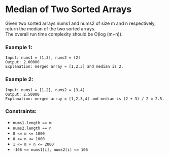 # Median of Two Sorted Arrays

<p>
Given two sorted arrays nums1 and nums2 of size m and n respectively, return the median of the two sorted arrays.
<br>
The overall run time complexity should be O(log (m+n)).
</p>
 
### Example 1:
```
Input: nums1 = [1,3], nums2 = [2]
Output: 2.00000
Explanation: merged array = [1,2,3] and median is 2.
```

### Example 2:
```
Input: nums1 = [1,2], nums2 = [3,4]
Output: 2.50000
Explanation: merged array = [1,2,3,4] and median is (2 + 3) / 2 = 2.5.
```

### Constraints:
<ul>
<li> <code>nums1.length == m</code>
<li><code>nums2.length == n</code>
<li><code>0 <= m <= 1000</code>
<li><code>0 <= n <= 1000</code>
<li><code>1 <= m + n <= 2000</code>
<li><code>-106 <= nums1[i], nums2[i] <= 106</code>
</ul>